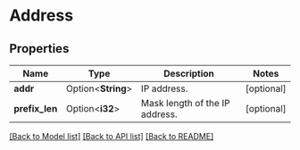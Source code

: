 # Address

## Properties

Name | Type | Description | Notes
------------ | ------------- | ------------- | -------------
**addr** | Option<**String**> | IP address. | [optional]
**prefix_len** | Option<**i32**> | Mask length of the IP address. | [optional]

[[Back to Model list]](../README.md#documentation-for-models) [[Back to API list]](../README.md#documentation-for-api-endpoints) [[Back to README]](../README.md)


